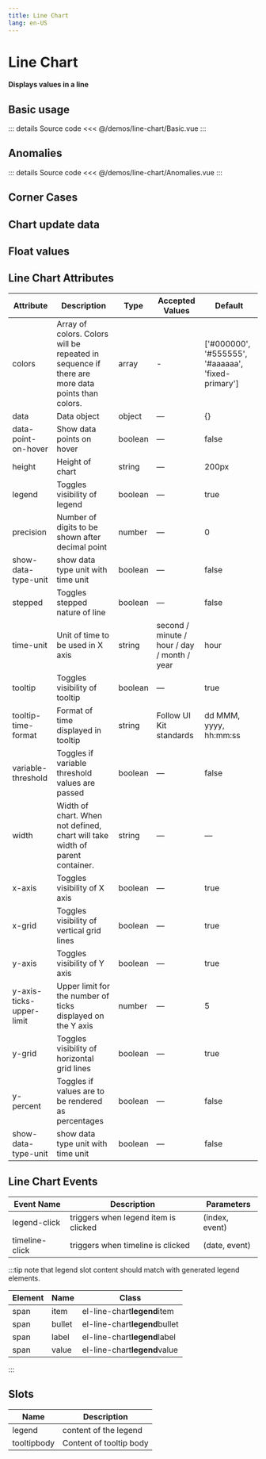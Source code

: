```yaml
---
title: Line Chart
lang: en-US
---
```


# Line Chart

#### Displays values in a line

## Basic usage

<LineChartBasic />

::: details Source code
<<< @/demos/line-chart/Basic.vue
:::

## Anomalies

<LineChartAnomalies />

::: details Source code
<<< @/demos/line-chart/Anomalies.vue
:::

## Corner Cases

<LineChartCornerCases />

## Chart update data

<LineChartUpdateData />

## Float values

<LineChartFloatValue />

## Line Chart Attributes

| Attribute                | Description                                                                                     | Type    | Accepted Values                             | Default                                            |
| ------------------------ | ----------------------------------------------------------------------------------------------- | ------- | ------------------------------------------- | -------------------------------------------------- |
| colors                   | Array of colors. Colors will be repeated in sequence if there are more data points than colors. | array   | -                                           | ['#000000', '#555555', '#aaaaaa', 'fixed-primary'] |
| data                     | Data object                                                                                     | object  | —                                           | {}                                                 |
| data-point-on-hover      | Show data points on hover                                                                       | boolean | —                                           | false                                              |
| height                   | Height of chart                                                                                 | string  | —                                           | 200px                                              |
| legend                   | Toggles visibility of legend                                                                    | boolean | —                                           | true                                               |
| precision                | Number of digits to be shown after decimal point                                                | number  | —                                           | 0                                                  |
| show-data-type-unit      | show data type unit with time unit                                                              | boolean | —                                           | false                                              |
| stepped                  | Toggles stepped nature of line                                                                  | boolean | —                                           | false                                              |
| time-unit                | Unit of time to be used in X axis                                                               | string  | second / minute / hour / day / month / year | hour                                               |
| tooltip                  | Toggles visibility of tooltip                                                                   | boolean | —                                           | true                                               |
| tooltip-time-format      | Format of time displayed in tooltip                                                             | string  | Follow UI Kit standards                     | dd MMM, yyyy, hh:mm:ss                             |
| variable-threshold       | Toggles if variable threshold values are passed                                                 | boolean | —                                           | false                                              |
| width                    | Width of chart. When not defined, chart will take width of parent container.                    | string  | —                                           | —                                                  |
| x-axis                   | Toggles visibility of X axis                                                                    | boolean | —                                           | true                                               |
| x-grid                   | Toggles visibility of vertical grid lines                                                       | boolean | —                                           | true                                               |
| y-axis                   | Toggles visibility of Y axis                                                                    | boolean | —                                           | true                                               |
| y-axis-ticks-upper-limit | Upper limit for the number of ticks displayed on the Y axis                                     | number  | —                                           | 5                                                  |
| y-grid                   | Toggles visibility of horizontal grid lines                                                     | boolean | —                                           | true                                               |
| y-percent                | Toggles if values are to be rendered as percentages                                             | boolean | —                                           | false                                              |
| show-data-type-unit      | show data type unit with time unit                                                              | boolean | —                                           | false                                              |

## Line Chart Events

| Event Name     | Description                          | Parameters     |
| -------------- | ------------------------------------ | -------------- |
| legend-click   | triggers when legend item is clicked | (index, event) |
| timeline-click | triggers when timeline is clicked    | (date, event)  |

:::tip
note that legend slot content should match with generated legend elements.

| Element | Name   | Class                         |
| ------- | ------ | ----------------------------- |
| span    | item   | el-line-chart**legend**item   |
| span    | bullet | el-line-chart**legend**bullet |
| span    | label  | el-line-chart**legend**label  |
| span    | value  | el-line-chart**legend**value  |

:::

## Slots

| Name        | Description             |
| ----------- | ----------------------- |
| legend      | content of the legend   |
| tooltipbody | Content of tooltip body |
